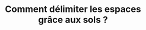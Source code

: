 ---
  template: 0
  type: "0"
  titre: "Comment délimiter les espaces grâce aux sols ?"
  titreMEA: "Délimiter les espaces grâce aux sols"
  surTitre: ""
  tempsLecture: ""
  libelleType: "Article"
  url: "/c/magazine/inspirations-tendances/comment-délimiter-les-espaces-grâce-aux-sols"
  thematiques: "Travaux,Rénovation"
  piecesHabitation: "Chambre,Cuisine,Salle de bain,Salon,Toilettes,Bureau"
  produits: "Carrelage,Parquet"
  sujets: ""
  tags: ""
  visuelMea: null
  visuelDesktop: 
    url: "/img/contrib/3194989159803681/delimiter sols.jpg"
    alt: "délimiter les espaces grâce aux sols"
  visuelMobile: null
  title: "Comment délimiter les espaces grâce aux sols ?"
  permalink: "articles//c/magazine/inspirations-tendances/comment-délimiter-les-espaces-grâce-aux-sols"
  layout: "post"
  lang: "fr-fr"
---